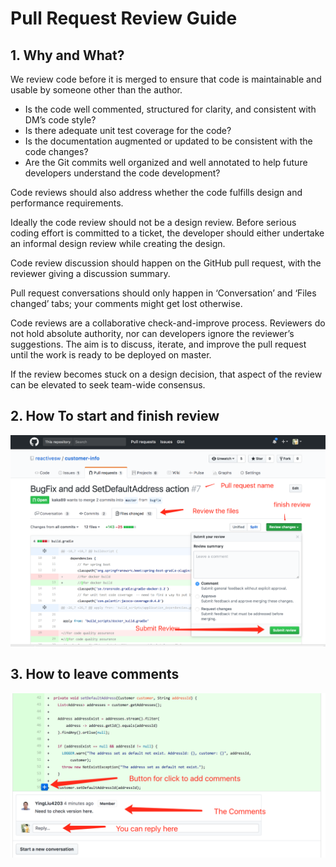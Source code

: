
# Pull Request Review Guide

## 1. Why and What? 
We review code before it is merged to ensure that code is maintainable and usable by someone other than the author.
* Is the code well commented, structured for clarity, and consistent with DM’s code style?
* Is there adequate unit test coverage for the code?
* Is the documentation augmented or updated to be consistent with the code changes?
* Are the Git commits well organized and well annotated to help future developers understand the code development?

Code reviews should also address whether the code fulfills design and performance requirements.

Ideally the code review should not be a design review. Before serious coding effort is committed to a ticket, the developer should either undertake an informal design review while creating the design. 

Code review discussion should happen on the GitHub pull request, with the reviewer giving a discussion summary. 

Pull request conversations should only happen in ‘Conversation’ and ‘Files changed’ tabs; your comments might get lost otherwise.

Code reviews are a collaborative check-and-improve process. Reviewers do not hold absolute authority, nor can developers ignore the reviewer’s suggestions. The aim is to discuss, iterate, and improve the pull request until the work is ready to be deployed on master.

If the review becomes stuck on a design decision, that aspect of the review can be elevated to seek team-wide consensus.

## 2. How To start and finish review
![image](./resources/start_review.png)

## 3. How to leave comments

![image](./resources/leave_comments.png)